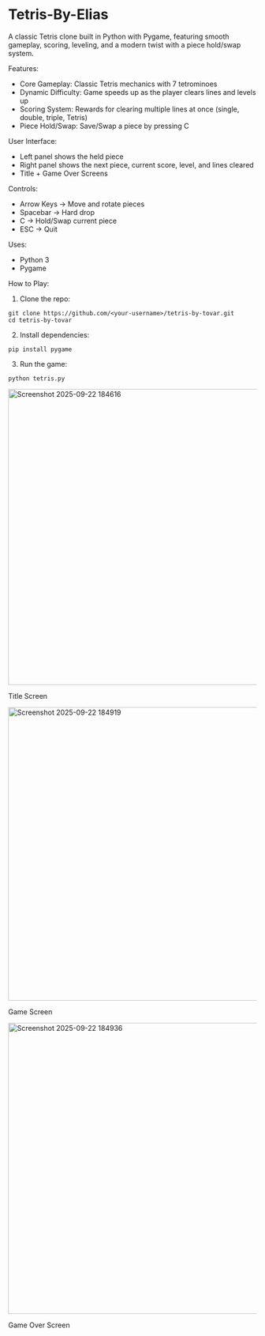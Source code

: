 # Tetris-By-Elias
A classic Tetris clone built in Python with Pygame, featuring smooth gameplay, scoring, leveling, and a modern twist with a piece hold/swap system.

Features: 
- Core Gameplay: Classic Tetris mechanics with 7 tetrominoes
- Dynamic Difficulty: Game speeds up as the player clears lines and levels up
- Scoring System: Rewards for clearing multiple lines at once (single, double, triple, Tetris)
- Piece Hold/Swap: Save/Swap a piece by pressing C

User Interface:
- Left panel shows the held piece
- Right panel shows the next piece, current score, level, and lines cleared
- Title + Game Over Screens

Controls:
- Arrow Keys → Move and rotate pieces
- Spacebar → Hard drop
- C → Hold/Swap current piece
- ESC → Quit

Uses: 
- Python 3
- Pygame

How to Play:
  1. Clone the repo:
     
    git clone https://github.com/<your-username>/tetris-by-tovar.git
    cd tetris-by-tovar
    
  2. Install dependencies:

    pip install pygame

  3. Run the game:

    python tetris.py

<img width="696" height="599" alt="Screenshot 2025-09-22 184616" src="https://github.com/user-attachments/assets/7a689bca-e2a5-4622-a7e2-e8a7bc215350" />

Title Screen 

<img width="695" height="594" alt="Screenshot 2025-09-22 184919" src="https://github.com/user-attachments/assets/58eb13a9-f6cf-41a3-99d3-97867e8bf11b" />

Game Screen

<img width="686" height="589" alt="Screenshot 2025-09-22 184936" src="https://github.com/user-attachments/assets/02969283-b0c2-4929-b3a9-aa8a2aaa9bea" />

Game Over Screen



  
